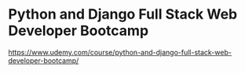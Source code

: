# Python and Django Full Stack Web Developer Bootcamp

https://www.udemy.com/course/python-and-django-full-stack-web-developer-bootcamp/
